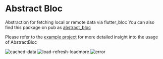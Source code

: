 # Abstract Bloc
Abstraction for fetching local or remote data via flutter_bloc
You can also find this package on pub as [abstract_bloc](https://pub.dev/packages/abstract_bloc) 

Please refer to the [example project](https://github.com/salihagic/abstract_bloc/tree/main/example/lib) for more detailed insight into the usage of AbstractBloc

![cached-data](https://user-images.githubusercontent.com/24563963/167363480-af2e712d-ec7f-46c1-b6f0-51be23d3e8db.gif)
![load-refresh-loadmore](https://user-images.githubusercontent.com/24563963/167363508-cf5e2430-de2c-4aef-ab90-0bafef0c21b4.gif)
![error](https://user-images.githubusercontent.com/24563963/167363517-782b9639-0541-4503-bbcf-30164e2a009c.gif)
